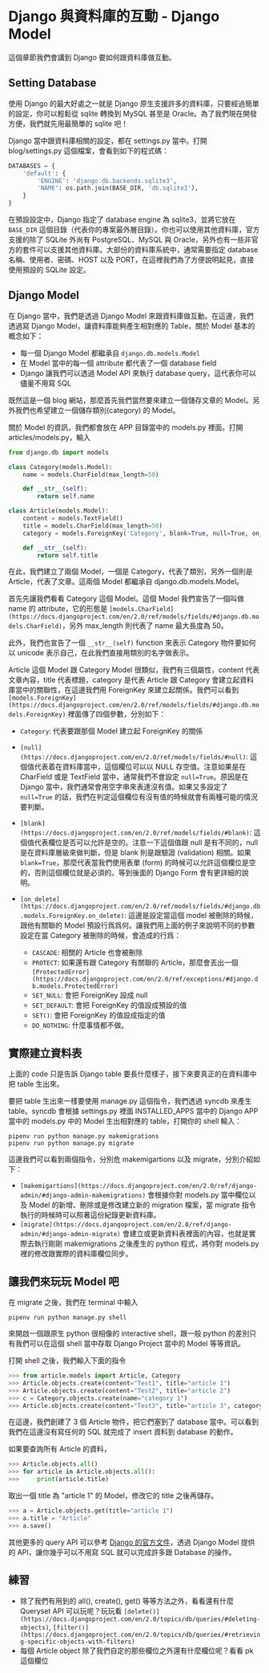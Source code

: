 # Django 與資料庫的互動 - Django Model

這個章節我們會講到 Django 要如何跟資料庫做互動。

## Setting Database

使用 Django 的最大好處之一就是 Django 原生支援許多的資料庫，只要經過簡單的設定，你可以輕鬆從 sqlite 轉換到 MySQL 甚至是 Oracle。為了我們現在開發方便，我們就先用最簡單的 sqlite 吧！

Django 當中跟資料庫相關的設定，都在 settings.py 當中。打開 blog/settings.py 這個檔案，會看到如下的程式碼：

```python
DATABASES = {
    'default': {
        'ENGINE': 'django.db.backends.sqlite3',
        'NAME': os.path.join(BASE_DIR, 'db.sqlite3'),
    }
}
```

在預設設定中，Django 指定了 database engine 為 sqlite3，並將它放在 `BASE_DIR` 這個目錄（代表你的專案最外層目錄）。你也可以使用其他資料庫，官方支援的除了 SQLite 外尚有 PostgreSQL、MySQL 與 Oracle，另外也有一些非官方的套件可以支援其他資料庫。大部份的資料庫系統中，通常需要指定 database 名稱、使用者、密碼、HOST 以及 PORT，在這裡我們為了方便說明起見，直接使用預設的 SQLite 設定。


## Django Model

在 Django 當中，我們是透過 Django Model 來跟資料庫做互動。在這邊，我們透過寫 Django Model，讓資料庫能夠產生相對應的 Table，關於 Model 基本的概念如下：

* 每一個 Django Model 都繼承自 `django.db.models.Model`
* 在 Model 當中的每一個 attribute 都代表了一個 database field
* Django 讓我們可以透過 Model API 來執行 database query，這代表你可以儘量不用寫 SQL

既然這是一個 blog 網站，那麼首先我們當然要來建立一個儲存文章的 Model。另外我們也希望建立一個儲存類別(category) 的 Model。

關於 Model 的資訊，我們都會放在 APP 目錄當中的 models.py 裡面。打開 articles/models.py，輸入


```python
from django.db import models

class Category(models.Model):
    name = models.CharField(max_length=50)

    def __str__(self):
        return self.name

class Article(models.Model):
    content = models.TextField()
    title = models.CharField(max_length=50)
    category = models.ForeignKey('Category', blank=True, null=True, on_delete=models.SET_NULL)

    def __str__(self):
        return self.title
```


在此，我們建立了兩個 Model，一個是 Category，代表了類別，另外一個則是 Article，代表了文章。這兩個 Model 都繼承自 django.db.models.Model。

首先先讓我們看看 Category 這個 Model。這個 Model 我們宣告了一個叫做 name 的 attribute，它的形態是 `[models.CharField](https://docs.djangoproject.com/en/2.0/ref/models/fields/#django.db.models.CharField)`，另外 max_length 則代表了 name 最大長度為 50。

此外，我們也宣告了一個 `__str__(self)` function 來表示 Category 物件要如何以 unicode 表示自己，在此我們直接用類別的名字做表示。

Article 這個 Model 跟 Category Model 很類似，我們有三個屬性，content 代表文章內容，title 代表標題，category 是代表 Article 跟 Category 會建立起資料庫當中的關聯性，在這邊我們用 ForeignKey 來建立起關係。我們可以看到 `[models.ForeignKey](https://docs.djangoproject.com/en/2.0/ref/models/fields/#django.db.models.ForeignKey)` 裡面傳了四個參數，分別如下：

* `Category`: 代表要跟那個 Model 建立起 ForeignKey 的關係
* `[null](https://docs.djangoproject.com/en/2.0/ref/models/fields/#null)`: 這個值代表着在資料庫當中，這個欄位可以以 NULL 存空值。注意如果是在 CharField 或是 TextField 當中，通常我們不會設定 `null=True`。原因是在 Django 當中，我們通常會用空字串來表達沒有值。如果又多設定了 `null=True` 的話，我們在判定這個欄位有沒有值的時候就會有兩種可能的情況要判斷。
* `[blank](https://docs.djangoproject.com/en/2.0/ref/models/fields/#blank)`: 這個值代表欄位是否可以允許是空的。注意一下這個值跟 null 是有不同的，null 是在資料庫層級來做判斷，但是 blank 則是跟驗證 (validation) 相關。如果 `blank=True`，那麼代表當我們使用表單 (form) 的時候可以允許這個欄位是空的，否則這個欄位就是必須的。等到後面的 Django Form 會有更詳細的說明。
* `[on_delete](https://docs.djangoproject.com/en/2.0/ref/models/fields/#django.db.models.ForeignKey.on_delete)`: 這邊是設定當這個 model 被刪除的時候，跟他有關聯的 Model 預設行爲爲何。讓我們用上面的例子來說明不同的參數設定在當 Category 被刪除的時候，會造成的行爲：

    * `CASCADE`: 相關的 Article 也會被刪除
    * `PROTECT`: 如果還有跟 Category 有關聯的 Article，那麼會丟出一個 `[ProtectedError](https://docs.djangoproject.com/en/2.0/ref/exceptions/#django.db.models.ProtectedError)`
    * `SET_NULL`: 會把 ForeignKey 設成 null
    * `SET_DEFAULT`: 會把 ForeignKey 的值設成預設的值
    * `SET()`: 會把 ForeignKey 的值設成指定的值
    * `DO_NOTHING`: 什麼事情都不做。


## 實際建立資料表

上面的 code 只是告訴 Django table 要長什麼樣子，接下來要真正的在資料庫中把 table 生出來。

要把 table 生出來一樣要使用 manage.py 這個指令，我們透過 syncdb 來產生 table。syncdb 會根據 settings.py 裡面 INSTALLED_APPS 當中的 Django APP 當中的 models.py 中的 Model 生出相對應的 table，打開你的 shell 輸入：

```shell
pipenv run python manage.py makemigrations
pipenv run python manage.py migrate
```

這邊我們可以看到兩個指令，分別危 makemigartions 以及 migrate，分別介紹如下：

* `[makemigartions](https://docs.djangoproject.com/en/2.0/ref/django-admin/#django-admin-makemigrations)` 會根據你對 models.py 當中欄位以及 Model 的新增、刪除或是修改建立新的 migration 檔案，當 migrate 指令執行的時候時可以照著這份紀錄更新資料庫。
* `[migrate](https://docs.djangoproject.com/en/2.0/ref/django-admin/#django-admin-migrate)` 會建立或更新資料表裡面的內容，也就是實際去執行剛剛 makemigrations 之後產生的 python 程式，將你對 models.py 裡的修改跟實際的資料庫欄位同步。


## 讓我們來玩玩 Model 吧

在 migrate 之後，我們在 terminal 中輸入

```
pipenv run python manage.py shell
```

來開啟一個跟原生 python 很相像的 interactive shell，跟一般 python 的差別只有我們可以在這個 shell 當中存取 Django Project 當中的 Model 等等資訊。

打開 shell 之後，我們輸入下面的指令

```python
>>> from article.models import Article, Category
>>> Article.objects.create(content="Test1", title="article 1")
>>> Article.objects.create(content="Test2", title="article 2")
>>> c = Category.objects.create(name="category 1")
>>> Article.objects.create(content="Test3", title="article 3", category=c)
```

在這邊，我們創建了 3 個 Article 物件，把它們塞到了 database 當中。可以看到我們在這邊沒有寫任何的 SQL 就完成了 insert 資料到 database 的動作。

如果要查詢所有 Article 的資料，

```python
>>> Article.objects.all()
>>> for article in Article.objects.all():
>>>     print(article.title)
```

取出一個 title 為 "article 1" 的 Model，修改它的 title 之後再儲存。

```python
>>> a = Article.objects.get(title="article 1")
>>> a.title = "Article"
>>> a.save()
```

其他更多的 query API 可以參考 [Django 的官方文件](https://docs.djangoproject.com/en/1.6/ref/models/querysets/)，透過 Django Model 提供的 API，讓你幾乎可以不用寫 SQL 就可以完成許多跟 Database 的操作。

## 練習

* 除了我們有用到的 all(), create(), get() 等等方法之外，看看還有什麼 Queryset API 可以玩呢？玩玩看 `[delete()](https://docs.djangoproject.com/en/2.0/topics/db/queries/#deleting-objects)`, `[filter()](https://docs.djangoproject.com/en/2.0/topics/db/queries/#retrieving-specific-objects-with-filters)`
* 每個 Article object 除了我們自定的那些欄位之外還有什麼欄位呢？看看 pk 這個欄位
